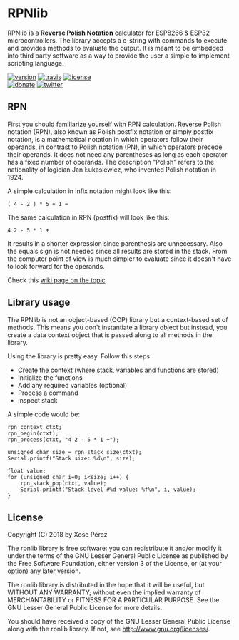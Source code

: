 # RPNlib

RPNlib is a **Reverse Polish Notation** calculator for ESP8266 & ESP32 microcontrollers. 
The library accepts a c-string with commands to execute and provides methods to evaluate the output.
It is meant to be embedded into third party software as a way to provide the user a simple to implement scripting language.

[![version](https://img.shields.io/badge/version-0.0.1-brightgreen.svg)](CHANGELOG.md)
[![travis](https://travis-ci.org/xoseperez/rpnlib.svg?branch=master)](https://travis-ci.org/xoseperez/rpnlib)
[![license](https://img.shields.io/github/license/xoseperez/rpnlib.svg)](LICENSE)
<br />
[![donate](https://img.shields.io/badge/donate-PayPal-blue.svg)](https://www.paypal.com/cgi-bin/webscr?cmd=_donations&business=xose%2eperez%40gmail%2ecom&lc=US&no_note=0&currency_code=EUR&bn=PP%2dDonationsBF%3abtn_donate_LG%2egif%3aNonHostedGuest)
[![twitter](https://img.shields.io/twitter/follow/xoseperez.svg?style=social)](https://twitter.com/intent/follow?screen_name=xoseperez)

## RPN

First you should familiarize yourself with RPN calculation. 
Reverse Polish notation (RPN), also known as Polish postfix notation or simply postfix notation, is a mathematical notation in which operators follow their operands, in contrast to Polish notation (PN), in which operators precede their operands. It does not need any parentheses as long as each operator has a fixed number of operands. The description "Polish" refers to the nationality of logician Jan Łukasiewicz, who invented Polish notation in 1924.

A simple calculation in infix notation might look like this:

```
( 4 - 2 ) * 5 + 1 =
```

The same calculation in RPN (postfix) will look like this:

```
4 2 - 5 * 1 +
```

It results in a shorter expression since parenthesis are unnecessary. Also the equals sign is not needed since all results are stored in the stack. From the computer point of view is much simpler to evaluate since it doesn't have to look forward for the operands.

Check this [wiki page on the topic](https://en.wikipedia.org/wiki/Reverse_Polish_notation).

## Library usage

The RPNlib is not an object-based (OOP) library but a context-based set of methods. This means you don't instantiate a library object but instead, you create a data context object that is passed along to all methods in the library.

Using the library is pretty easy. Follow this steps:

* Create the context (where stack, variables and functions are stored)
* Initialize the functions
* Add any required variables (optional)
* Process a command
* Inspect stack

A simple code would be:

```
rpn_context ctxt;
rpn_begin(ctxt);
rpn_process(ctxt, "4 2 - 5 * 1 +");

unsigned char size = rpn_stack_size(ctxt);
Serial.printf("Stack size: %d\n", size);

float value;
for (unsigned char i=0; i<size; i++) {
    rpn_stack_pop(ctxt, value);
    Serial.printf("Stack level #%d value: %f\n", i, value);
}
```

## License

Copyright (C) 2018 by Xose Pérez <xose dot perez at gmail dot com>

The rpnlib library is free software: you can redistribute it and/or modify
it under the terms of the GNU Lesser General Public License as published by
the Free Software Foundation, either version 3 of the License, or
(at your option) any later version.

The rpnlib library is distributed in the hope that it will be useful,
but WITHOUT ANY WARRANTY; without even the implied warranty of
MERCHANTABILITY or FITNESS FOR A PARTICULAR PURPOSE.  See the
GNU Lesser General Public License for more details.

You should have received a copy of the GNU Lesser General Public License
along with the rpnlib library.  If not, see <http://www.gnu.org/licenses/>.
